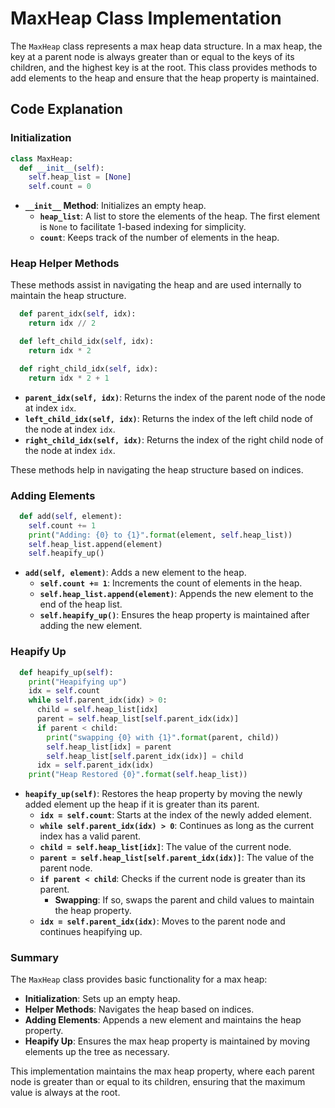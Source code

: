 # MaxHeap Class Implementation

The `MaxHeap` class represents a max heap data structure. In a max heap, the key at a parent node is always greater than or equal to the keys of its children, and the highest key is at the root. This class provides methods to add elements to the heap and ensure that the heap property is maintained.

## Code Explanation

### Initialization

```python
class MaxHeap:
  def __init__(self):
    self.heap_list = [None]
    self.count = 0
```
- **`__init__` Method**: Initializes an empty heap.
  - **`heap_list`**: A list to store the elements of the heap. The first element is `None` to facilitate 1-based indexing for simplicity.
  - **`count`**: Keeps track of the number of elements in the heap.

### Heap Helper Methods

These methods assist in navigating the heap and are used internally to maintain the heap structure.

```python
  def parent_idx(self, idx):
    return idx // 2

  def left_child_idx(self, idx):
    return idx * 2

  def right_child_idx(self, idx):
    return idx * 2 + 1
```

- **`parent_idx(self, idx)`**: Returns the index of the parent node of the node at index `idx`.
- **`left_child_idx(self, idx)`**: Returns the index of the left child node of the node at index `idx`.
- **`right_child_idx(self, idx)`**: Returns the index of the right child node of the node at index `idx`.

These methods help in navigating the heap structure based on indices.

### Adding Elements

```python
  def add(self, element):
    self.count += 1
    print("Adding: {0} to {1}".format(element, self.heap_list))
    self.heap_list.append(element)
    self.heapify_up()
```

- **`add(self, element)`**: Adds a new element to the heap.
  - **`self.count += 1`**: Increments the count of elements in the heap.
  - **`self.heap_list.append(element)`**: Appends the new element to the end of the heap list.
  - **`self.heapify_up()`**: Ensures the heap property is maintained after adding the new element.

### Heapify Up

```python
  def heapify_up(self):
    print("Heapifying up")
    idx = self.count
    while self.parent_idx(idx) > 0:
      child = self.heap_list[idx]
      parent = self.heap_list[self.parent_idx(idx)]
      if parent < child:
        print("swapping {0} with {1}".format(parent, child))
        self.heap_list[idx] = parent
        self.heap_list[self.parent_idx(idx)] = child
      idx = self.parent_idx(idx)
    print("Heap Restored {0}".format(self.heap_list))
```

- **`heapify_up(self)`**: Restores the heap property by moving the newly added element up the heap if it is greater than its parent.
  - **`idx = self.count`**: Starts at the index of the newly added element.
  - **`while self.parent_idx(idx) > 0`**: Continues as long as the current index has a valid parent.
  - **`child = self.heap_list[idx]`**: The value of the current node.
  - **`parent = self.heap_list[self.parent_idx(idx)]`**: The value of the parent node.
  - **`if parent < child`**: Checks if the current node is greater than its parent.
    - **Swapping**: If so, swaps the parent and child values to maintain the heap property.
  - **`idx = self.parent_idx(idx)`**: Moves to the parent node and continues heapifying up.

### Summary

The `MaxHeap` class provides basic functionality for a max heap:
- **Initialization**: Sets up an empty heap.
- **Helper Methods**: Navigates the heap based on indices.
- **Adding Elements**: Appends a new element and maintains the heap property.
- **Heapify Up**: Ensures the max heap property is maintained by moving elements up the tree as necessary.

This implementation maintains the max heap property, where each parent node is greater than or equal to its children, ensuring that the maximum value is always at the root.
```